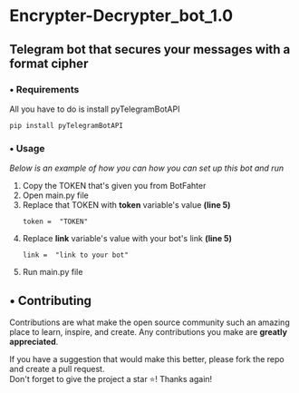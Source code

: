 # Encrypter-Decrypter_bot_1.0
## Telegram bot that secures your messages with a format cipher

### • Requirements

All you have to do is install pyTelegramBotAPI
  ```
  pip install pyTelegramBotAPI
  ```

### • Usage

_Below is an example of how you can how you can set up this bot and run_

1. Copy the TOKEN that's given you from BotFahter
2. Open main.py file
3. Replace that TOKEN with <strong>token</strong> variable's value <strong>(line 5)</strong>
   ```
   token =  "TOKEN"
   ```
3. Replace <strong>link</strong> variable's value with your bot's link <strong>(line 5)</strong>
   ```
   link =  "link to your bot"
   ```
4. Run main.py file



<!-- CONTRIBUTING -->
## • Contributing

Contributions are what make the open source community such an amazing place to learn, inspire, and create. Any contributions you make are **greatly appreciated**.

If you have a suggestion that would make this better, please fork the repo and create a pull request.<br>
Don't forget to give the project a star ⭐️! Thanks again!<br><br><br><br><br>
